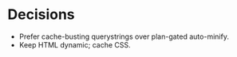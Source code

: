 # Decisions
- Prefer cache-busting querystrings over plan-gated auto-minify.
- Keep HTML dynamic; cache CSS.